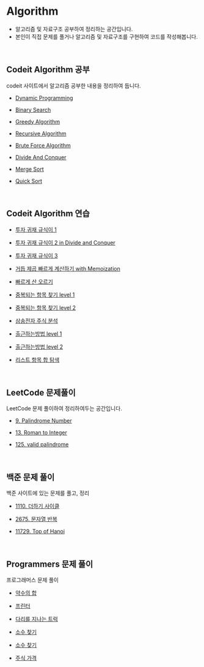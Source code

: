 # Algorithm

- 알고리즘 및 자료구조 공부하여 정리하는 공간입니다.
- 본인이 직접 문제를 풀거나 알고리즘 및 자료구조를 구현하여 코드를 작성해봅니다.

<br>

## Codeit Algorithm 공부

codeit 사이트에서 알고리즘 공부한 내용을 정리하여 둡니다.

- [Dynamic Programming](https://github.com/kdh92417/TIL/blob/master/algorithm/theory/dynamic_programming.md)

- [Binary Search](https://github.com/kdh92417/TIL/blob/master/algorithm/theory/binary_search)

- [Greedy Algorithm](https://github.com/kdh92417/TIL/blob/master/algorithm/theory/greedy_algorithm.md)

- [Recursive Algorithm](https://github.com/kdh92417/TIL/blob/master/algorithm/theory/recursive_algorithm.md)

- [Brute Force Algorithm](https://github.com/kdh92417/TIL/blob/master/algorithm/theory/brute_force.md)

- [Divide And Conquer](https://github.com/kdh92417/TIL/blob/master/algorithm/theory/divide_and_conquer.md)

- [Merge Sort](https://github.com/kdh92417/TIL/blob/master/algorithm/theory/merge_sort.md)

- [Quick Sort](https://github.com/kdh92417/TIL/blob/master/algorithm/theory/quick_sort.md)

<br>

## Codeit Algorithm 연습

- [투자 귀재 규식이 1](https://github.com/kdh92417/TIL/blob/master/algorithm/codeit/투자_귀재_규식이_1.md)

- [투자 귀재 규식이 2 in Divide and Conquer](https://github.com/kdh92417/TIL/blob/master/algorithm/codeit/투자_귀재_규식이_2.md)

- [투자 귀재 규식이 3](https://github.com/kdh92417/TIL/blob/master/algorithm/codeit/투자_귀재_규식이_3.md)

- [거듭 제곱 빠르게 계산하기 with Memoization](https://github.com/kdh92417/TIL/blob/master/algorithm/codeit/거듭_제곱.md)

- [빠르게 산 오르기](https://github.com/kdh92417/TIL/blob/master/algorithm/codeit/빠르게_산_오르기.md)

- [중복되는 항목 찾기 level 1](https://github.com/kdh92417/TIL/blob/master/algorithm/codeit/중복되는_항목_찾기_1.md)

- [중복되는 항목 찾기 level 2](https://github.com/kdh92417/TIL/blob/master/algorithm/codeit/중복되는_항목_찾기_2.md)

- [삼송전자 주식 분석](https://github.com/kdh92417/TIL/blob/master/algorithm/codeit/삼송전자_주식_분석.md)

- [출근하는방법 level 1](https://github.com/kdh92417/TIL/blob/master/algorithm/codeit/출근하는방법_level_1.md)

- [출근하는방법 level 2](https://github.com/kdh92417/TIL/blob/master/algorithm/codeit/출근하는방법_2.md)

- [리스트 항목 합 탐색](https://github.com/kdh92417/TIL/blob/master/algorithm/codeit/리스트_항목_합_탐색.md)

<br>

## LeetCode 문제풀이

LeetCode 문제 풀이하여 정리하여두는 공간입니다.

- [9. Palindrome Number](https://github.com/kdh92417/TIL/blob/master/algorithm/leetcode/9_palindrome_number.md)

- [13. Roman to Integer](https://github.com/kdh92417/TIL/blob/master/algorithm/leetcode/13_Roman_to_Integer.md)

- [125. valid palindrome](https://github.com/kdh92417/TIL/blob/master/algorithm/leetcode/125_valid_palindrome.md)

<br>

## 백준 문제 풀이

백준 사이트에 있는 문제를 풀고, 정리

- [1110. 더하기 사이클](https://github.com/kdh92417/TIL/blob/master/algorithm/baekjoon/1110.py)

- [2675. 문자열 반복](https://github.com/kdh92417/TIL/blob/master/algorithm/baekjoon/2675.py)

- [11729. Top of Hanoi](https://github.com/kdh92417/TIL/blob/master/algorithm/baekjoon/11729.py)

<br>

## Programmers 문제 풀이

프로그래머스 문제 풀이

- [약수의 합](https://github.com/kdh92417/TIL/blob/master/algorithm/programmers/약수의합.py)

- [프린터](https://github.com/kdh92417/TIL/blob/master/algorithm/programmers/프린터.py)

- [다리를 지나는 트럭](https://github.com/kdh92417/TIL/blob/master/algorithm/programmers/다리를_지나는_트럭.md)

- [소수 찾기](https://github.com/kdh92417/TIL/blob/master/algorithm/programmers/소수찾기.md)

- [소수 찾기](https://github.com/kdh92417/TIL/blob/master/algorithm/programmers/k번째수.md)

- [주식 가격](https://github.com/kdh92417/TIL/blob/master/algorithm/programmers/주식가격.md)
